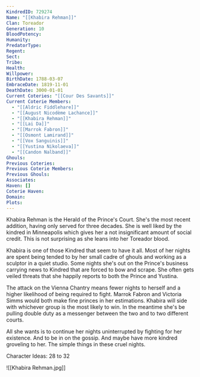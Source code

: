 ```yaml
---
KindredID: 729274
Name: "[[Khabira Rehman]]"
Clan: Toreador
Generation: 10
BloodPotency: 
Humanity: 
PredatorType: 
Regent: 
Sect: 
Tribe: 
Health: 
Willpower: 
BirthDate: 1788-03-07
EmbraceDate: 1819-11-01
DeathDate: 3000-01-01
Current Coteries: "[[Cour Des Savants]]"
Current Coterie Members:
  - "[[Aldric Fiddlehare]]"
  - "[[August Nicodème Lachance]]"
  - "[[Khabira Rehman]]"
  - "[[Lai Da]]"
  - "[[Marrok Fabron]]"
  - "[[Osmont Lamirand]]"
  - "[[Vox Sanguinis]]"
  - "[[Yustina Nikolaeva]]"
  - "[[Candon Nalband]]"
Ghouls: 
Previous Coteries: 
Previous Coterie Members: 
Previous Ghouls: 
Associates: 
Haven: []
Coterie Haven: 
Domain: 
Plots:
---
```

Khabira Rehman is the Herald of the Prince's Court. She's the most recent addition, having only served for three decades. She is well liked by the kindred in Minneapolis which gives her a not insignificant amount of social credit. This is not surprising as she leans into her Toreador blood.

Khabira is one of those Kindred that seem to have it all. Most of her nights are spent being tended to by her small cadre of ghouls and working as a sculptor in a quiet studio. Some nights she's out on the Prince's business carrying news to Kindred that are forced to bow and scrape. She often gets veiled threats that she happily reports to both the Prince and Yustina. 

The attack on the Vienna Chantry means fewer nights to herself and a higher likelihood of being required to fight. Marrok Fabron and Victoria Simms would both make fine princes in her estimations. Khabira will side with whichever group is the most likely to win. In the meantime she's be pulling double duty as a messenger between the two and to two different courts.

All she wants is to continue her nights uninterrupted by fighting for her existence. And to be in on the gossip. And maybe have more kindred groveling to her. The simple things in these cruel nights. 

Character Ideas: 
28 to 32

![[Khabira Rehman.jpg]]